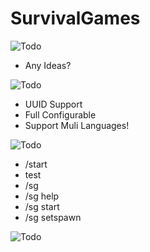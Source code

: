 # SurvivalGames
![Todo](https://turadox.eu/wp-content/uploads/2020/02/Todo-new.png)
 - Any Ideas?

![Todo](https://turadox.eu/wp-content/uploads/2020/02/Features.png)
 - UUID Support
 - Full Configurable
 - Support Muli Languages!


![Todo](https://turadox.eu/wp-content/uploads/2020/02/Commands-new.png)
 - /start
  - test
 - /sg
 - /sg help
 - /sg start
 - /sg setspawn <spawn>

![Todo](https://turadox.eu/wp-content/uploads/2020/02/Files-new.png)
